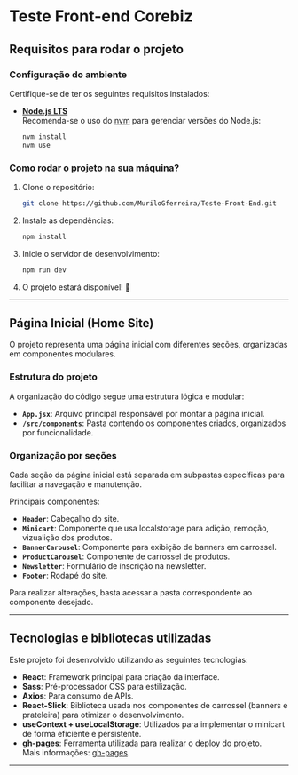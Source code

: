 # Teste Front-end Corebiz

## Requisitos para rodar o projeto

### Configuração do ambiente

Certifique-se de ter os seguintes requisitos instalados:

- **[Node.js LTS](https://nodejs.org/en)**  
  Recomenda-se o uso do [nvm](https://github.com/nvm-sh/nvm) para gerenciar versões do Node.js:
  ```bash
  nvm install
  nvm use
  ```

### Como rodar o projeto na sua máquina?

1. Clone o repositório:
   ```bash
   git clone https://github.com/MuriloGferreira/Teste-Front-End.git
   ```
2. Instale as dependências:
   ```bash
   npm install
   ```
3. Inicie o servidor de desenvolvimento:
   ```bash
   npm run dev
   ```
4. O projeto estará disponível! 🎉

---

## Página Inicial (Home Site)

O projeto representa uma página inicial com diferentes seções, organizadas em componentes modulares.  

### Estrutura do projeto

A organização do código segue uma estrutura lógica e modular:

- **`App.jsx`**: Arquivo principal responsável por montar a página inicial.  
- **`/src/components`**: Pasta contendo os componentes criados, organizados por funcionalidade.

### Organização por seções

Cada seção da página inicial está separada em subpastas específicas para facilitar a navegação e manutenção.  

Principais componentes:
- **`Header`**: Cabeçalho do site.  
- **`Minicart`**: Componente que usa localstorage para adição, remoção, vizualição dos produtos.
- **`BannerCarousel`**: Componente para exibição de banners em carrossel.
- **`ProductCarousel`**: Componente de carrossel de produtos.  
- **`Newsletter`**: Formulário de inscrição na newsletter.  
- **`Footer`**: Rodapé do site.  

Para realizar alterações, basta acessar a pasta correspondente ao componente desejado.

---

## Tecnologias e bibliotecas utilizadas

Este projeto foi desenvolvido utilizando as seguintes tecnologias:

- **React**: Framework principal para criação da interface.  
- **Sass**: Pré-processador CSS para estilização.  
- **Axios**: Para consumo de APIs.  
- **React-Slick**: Biblioteca usada nos componentes de carrossel (banners e prateleira) para otimizar o desenvolvimento.  
- **useContext + useLocalStorage**: Utilizados para implementar o minicart de forma eficiente e persistente.  
- **gh-pages**: Ferramenta utilizada para realizar o deploy do projeto.  
  Mais informações: [gh-pages](https://www.npmjs.com/package/gh-pages).  

---